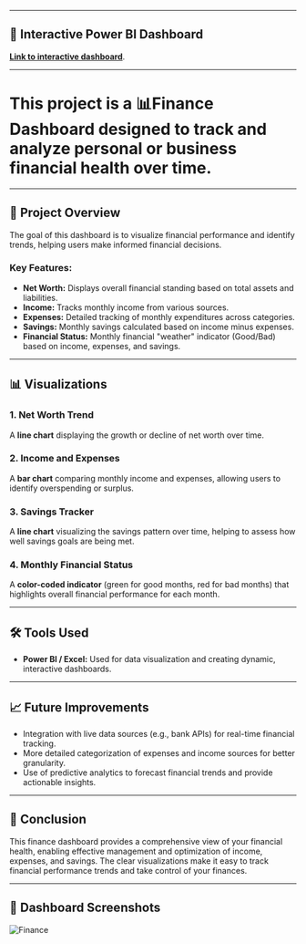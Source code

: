 <hr>

<h2>🔗 Interactive Power BI Dashboard</h2>
<p><a href="https://app.powerbi.com/view?r=eyJrIjoiMzJiZWQ0YmYtNDQ3My00ZWY0LTgzODktNTUyNDFjZTI0YzA5IiwidCI6IjY0NDc4ZWMwLWQwMDUtNGU5NS1hMGRiLTg2Y2Q3NjBiYmFhYSJ9" target="_blank"><strong>Link to interactive dashboard</strong></a>.</p>

<hr>

<h1>This project is a <strong>📊Finance Dashboard</strong> designed to track and analyze personal or business financial health over time.
</h1>

<hr>

<h2>📝 Project Overview</h2>

<p>The goal of this dashboard is to visualize financial performance and identify trends, helping users make informed financial decisions.</p>

<h3>Key Features:</h3>
<ul>
    <li><strong>Net Worth:</strong> Displays overall financial standing based on total assets and liabilities.</li>
    <li><strong>Income:</strong> Tracks monthly income from various sources.</li>
    <li><strong>Expenses:</strong> Detailed tracking of monthly expenditures across categories.</li>
    <li><strong>Savings:</strong> Monthly savings calculated based on income minus expenses.</li>
    <li><strong>Financial Status:</strong> Monthly financial "weather" indicator (Good/Bad) based on income, expenses, and savings.</li>
</ul>

<hr>

<h2>📊 Visualizations</h2>

<h3>1. Net Worth Trend</h3>
<p>A <strong>line chart</strong> displaying the growth or decline of net worth over time.</p>

<h3>2. Income and Expenses</h3>
<p>A <strong>bar chart</strong> comparing monthly income and expenses, allowing users to identify overspending or surplus.</p>

<h3>3. Savings Tracker</h3>
<p>A <strong>line chart</strong> visualizing the savings pattern over time, helping to assess how well savings goals are being met.</p>

<h3>4. Monthly Financial Status</h3>
<p>A <strong>color-coded indicator</strong> (green for good months, red for bad months) that highlights overall financial performance for each month.</p>

<hr>

<h2>🛠️ Tools Used</h2>
<ul>
    <li><strong>Power BI / Excel:</strong> Used for data visualization and creating dynamic, interactive dashboards.</li>
</ul>

<hr>

<h2>📈 Future Improvements</h2>
<ul>
    <li>Integration with live data sources (e.g., bank APIs) for real-time financial tracking.</li>
    <li>More detailed categorization of expenses and income sources for better granularity.</li>
    <li>Use of predictive analytics to forecast financial trends and provide actionable insights.</li>
</ul>

<hr>

<h2>📄 Conclusion</h2>

<p>This finance dashboard provides a comprehensive view of your financial health, enabling effective management and optimization of income, expenses, and savings. The clear visualizations make it easy to track financial performance trends and take control of your finances.</p>

<hr>

## 📸 Dashboard Screenshots

![Finance](https://github.com/user-attachments/assets/7048dc7b-52a8-49cc-8ea5-46ea76a4ce56)
